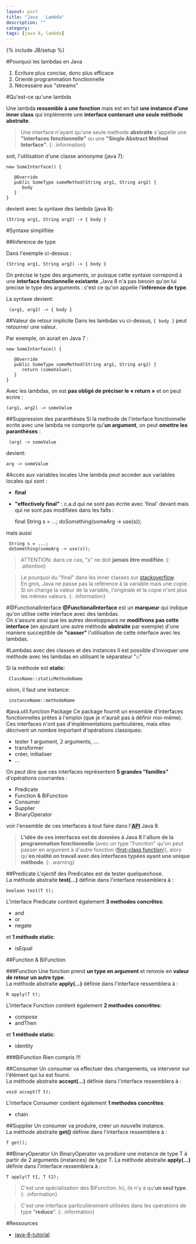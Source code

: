 ```yaml
---
layout: post
title: "Java   Lambda"
description: ""
category: 
tags: [java 8, lambda]
---
```

{% include JB/setup %}

#Pourquoi les lambdas en Java
  1. Ecriture plus concise, donc plus efficace
  2. Orienté programmation fonctionnelle
  3. Nécessaire aux "streams"

#Qu'est-ce qu'une lambda

Une lambda **ressemble à une fonction** mais est en fait **une instance d'une inner class** qui implémente une **interface contenant une seule méthode abstraite**. 

>Une interface n'ayant qu'une seule methode **abstraite** s'appelle une **"interfaces fonctionnelle"** ou une **"Single Abstract Method Interface"**.
{: .information}

soit, l'utilisation d'une classe annonyme (java 7): 

    new SomeInterface() {
       
       @Override
       public SomeType someMethod(String arg1, String arg2) {
          body
       }
    }
    
devient avec la syntaxe des lambda (java 8):

    (String arg1, String arg2) -> { body }
    
#Syntaxe simplifiée    
    
    
##Inference de type

Dans l'exemple ci-dessus :

    (String arg1, String arg2) -> { body }
    
On précise le type des arguments, or puisque cette syntaxe correpond à une **interface fonctionnelle existante** ,Java 8 n'a pas besoin qu'on lui precise le type des arguments : c'est ce qu'on appelle l'**inférence de type**.  
  
La syntaxe devient:

     (arg1, arg2) -> { body }

##Valeur de retour implicite
Dans les lambdas vu ci-dessus, `{ body }` peut retourner une valeur. 
   
Par exemple, on aurait en Java 7 :

    new SomeInterface() {
       
       @Override
       public SomeType someMethod(String arg1, String arg2) {
          return (someValue);
       }
    }
    
Avec les lambdas, on est **pas obligé de préciser le « return »** et on peut ecrire :

    (arg1, arg2) -> someValue


##Suppression des paranthèses
Si la methode de l'interface fonctionnelle ecrite avec une lambda ne comporte qu'**un argument**, on peut **omettre les paranthèses** :
    
     (arg) -> someValue
    
devient:

    arg -> someValue
    
 
#Accés aux variables locales
Une lambda peut acceder aux variables locales qui sont :
  - **final**
  - **"effectively final"** : c.a.d qui ne sont pas écrite avec 'final' devant mais qui ne sont pas modifiées dans les faîts :

     final String s = ...;
     doSomething(someArg -> use(s));
      
 mais aussi
      
     String s = ...;
     doSomething(someArg -> use(s));

>ATTENTION: dans ce cas, "s" ne doit **jamais être modifiée**.
{: .attention}


>Le pourquoi du "final" dans les inner classes sur [stackoverflow](http://stackoverflow.com/questions/3910324/why-inner-classes-require-final-outer-instance-variables-java).  
En gros, Java ne passe pas la reférence à la variable mais une copie. Si on change la valeur de la variable, l'originale et la copie n'ont plus les mêmes valeurs.
{: .information}

#@FunctionalInterface
**@FunctionalInterface** est un **marqueur** qui indique qu'on utilise cette interface avec des lambdas.  
On s'assure ainsi que les autres developpeurs ne **modifirons pas cette interface** (en ajoutant une autre méthode **abstraite** par exemple) d'une maniere succeptible de **"casser"** l'utilisation de cette interface avec les lambdas.

#Lambdas avec des classes et des instances
 Il est possible d'invoquer une méthode avec les lambdas en utilisant le séparateur "**::**"
 
 Si la méthode est **static**:
 
     ClassName::staticMethodeName
     
 sinon, il faut une instance:
 
     instanceName::methodeName
     

#java.util.function Package
Ce package fournit un ensemble d'interfaces fonctionnelles prètes à l'emploi (que je n'aurait pas à définir moi-même).  
Ces interfaces n'ont pas d'implémentations particulières, mais elles décrivent un nombre important d'opérations classiques:
  
  - tester 1 argument, 2 arguments, ....
  - transformer
  - créer, initialiser
  - ...
  
On peut dire que ces interfaces représentent **5 grandes "familles"** d'opérations courrantes :
  
  - Predicate
  - Function & BiFunction
  - Consumer
  - Supplier
  - BinaryOperator

voir l'ensemble de ces interfaces à tout faire dans l'**[API](http://docs.oracle.com/javase/8/docs/api/java/util/function/package-summary.html)** Java 8.  


>**L'idée de ces interfaces est de données à Java 8 l'allure de la programmation fonctionnelle** (avec un type "Function" qu'on peut passer en argument à d'autre fonction ([first-class function](http://en.wikipedia.org/wiki/First-class_function))), alors qu'**en réalité on travail avec des interfaces typées ayant une unique méthode**.
{: .warning}  

##Predicate
L'ojectif des Predicates est de tester quelquechose.  
La méthode abstraite **test(...)** définie dans l'interface ressemblera à :

    boolean test(T t);
    
L'interface Predicate contient également **3 methodes concrêtes**: 
    
   - and
   - or
   - negate

 et **1 méthode static**:
 
   - isEqual
 
 
##Function & BiFunction

###Function
Une fonction prend **un type en argument** et renvoie en **valeur de retour  un autre type**.  
La méthode abstraite **apply(...)** définie dans l'interface ressemblera à :
 
    R apply(T t);
    
L'interface Function contient également **2 methodes concrêtes**: 
    
   - compose
   - andThen

 et **1 méthode static**:
 
   - identity
    

###BiFunction
Rien compris !!!


##Consumer
Un consumer va effectuer des changements, va intervenir sur l'élément qui lui est fourni.  
La méthode abstraite **accept(...)** définie dans l'interface ressemblera à :

    void accept(T t);
    
    
L'interface Consumer contient également **1 methodes concrêtes**: 
    
   - chain
    
    
##Supplier
Un consumer va produire, créer un nouvelle instance.  
La méthode abstraite **get()** définie dans l'interface ressemblera à :

    T get();   
    
    
##BinaryOperator
Un BinaryOperator va produire une instance de type T à partir de 2 arguments (instances) de type T.
La méthode abstraite **apply(...)** définie dans l'interface ressemblera à :

    T apply(T t1, T t2);
    
    
>C'est une spécialisation des BiFunction. Ici, ils n'y à qu'**un seul type**.
{: .information}
    
    
>C'est une interface particulièrement utilisées dans les opérations de type "**reduce**".
{: .information}
    
    
#Ressources

  - [java-8-tutorial](http://coreservlets.com/java-8-tutorial/)